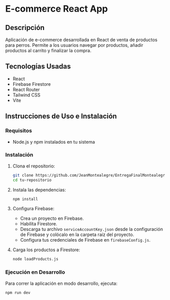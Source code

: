 # E-commerce React App

## Descripción
Aplicación de e-commerce desarrollada en React de venta de productos para perros. 
Permite a los usuarios navegar por productos, añadir productos al carrito y finalizar la compra.

## Tecnologías Usadas
- React
- Firebase Firestore
- React Router
- Tailwind CSS
- Vite

## Instrucciones de Uso e Instalación

### Requisitos
- Node.js y npm instalados en tu sistema

### Instalación
1. Clona el repositorio:
    ```bash
    git clone https://github.com/JeanMontealegre/EntregaFinalMontealegreReact.git
    cd tu-repositorio
    ```

2. Instala las dependencias:
    ```bash
    npm install
    ```

3. Configura Firebase:
    - Crea un proyecto en Firebase.
    - Habilita Firestore.
    - Descarga tu archivo `serviceAccountKey.json` desde la configuración de Firebase y colócalo en la carpeta raíz del proyecto.
    - Configura tus credenciales de Firebase en `firebaseConfig.js`.

4. Carga los productos a Firestore:
    ```bash
    node loadProducts.js
    ```

### Ejecución en Desarrollo
Para correr la aplicación en modo desarrollo, ejecuta:
```bash
npm run dev
